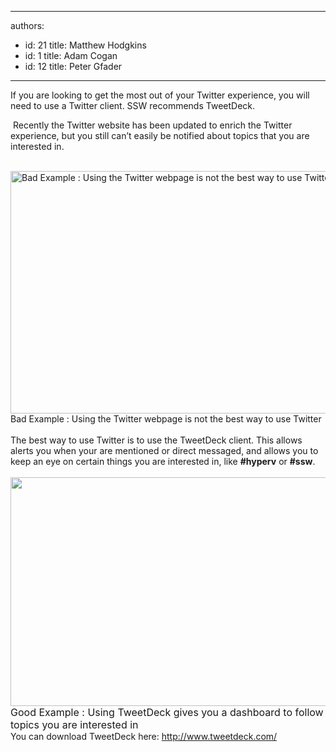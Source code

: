 

---
authors:
  - id: 21
    title: Matthew Hodgkins
  - id: 1
    title: Adam Cogan
  - id: 12
    title: Peter Gfader
---




<span class='intro'> If you are looking to get the most out of your Twitter experience, you will need to use a Twitter client. SSW recommends TweetDeck.&#160;
 </span>

&#160;Recently the Twitter website has been updated to enrich the Twitter experience, but you still can’t easily be notified about topics that you are interested in.
<div><br>
</div>
<div><span><img style="width&#58;600px;height&#58;388px;" alt="Bad Example &#58; Using the Twitter webpage is not the best way to use Twitter." src="/Communication/RulesToBetterSocialNetworking/PublishingImages/twitter-webpage.png" /></span><br>
</div>
<div><span><span class="ms-rteCustom-FigureBad">Bad Example &#58; Using the Twitter webpage is not the best way to use Twitter<br>
</span><span><br>
The best way to use Twitter is to use the TweetDeck client. This allows alerts you when your are mentioned or direct messaged, and allows you to keep an eye on certain things you are interested in, like <strong>#hyperv</strong> or <strong>#ssw</strong>.</span></span></div>
<div><span><span><br>
</span></span></div>
<div><span><span><span><img style="width&#58;600px;height&#58;366px;" src="/Communication/RulesToBetterSocialNetworking/PublishingImages/twitter-tweetdeck.png" /><br>
<font class="ms-rteCustom-FigureGood" size="+0">Good Example &#58; Using TweetDeck gives you a dashboard to follow topics you are interested in<br>
</font></span></span></span><span>
<div>You can download TweetDeck here&#58;&#160;<a shape="rect" href="http&#58;//www.tweetdeck.com/">http&#58;//www.tweetdeck.com/</a></div>
</span></div>



